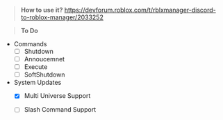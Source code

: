 > **How to use it?**
https://devforum.roblox.com/t/rblxmanager-discord-to-roblox-manager/2033252

> **To Do**

 * Commands
   - [ ] Shutdown
   - [ ] Annoucemnet
   - [ ] Execute
   - [ ] SoftShutdown
 * System Updates
   - [X] Multi Universe Support
   - [ ] Slash Command Support


 
